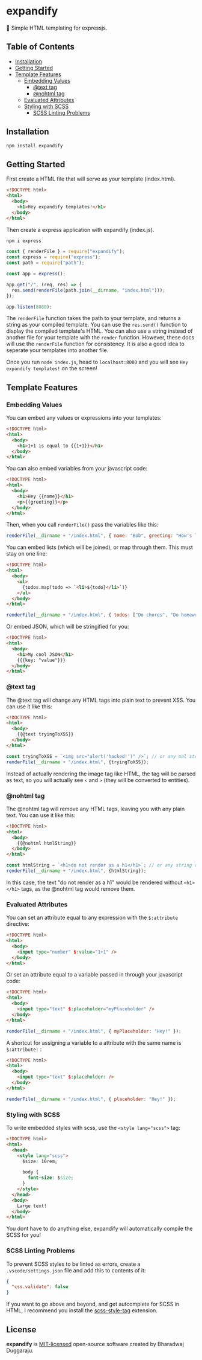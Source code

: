 # expandify

🚀 Simple HTML templating for expressjs.

## Table of Contents

- [Installation](#installation)
- [Getting Started](#getting-started)
- [Template Features](#features)
  - [Embedding Values](#embedding-values)
    - [@text tag](#text-tag)
    - [@nohtml tag](#nohtml-tag)
  - [Evaluated Attributes](#evaluated-attributes)
  - [Styling with SCSS](#styling-with-scss)
    - [SCSS Linting Problems](#scss-linting-problems)

## Installation

```sh
npm install expandify
```

## Getting Started

First create a HTML file that will serve as your template (index.html).

```html
<!DOCTYPE html>
<html>
  <body>
    <h1>Hey expandify templates!</h1>
  </body>
</html>
```

Then create a express application with expandify (index.js).

```sh
npm i express
```

```js
const { renderFile } = require("expandify");
const express = require("express");
const path = require("path");

const app = express();

app.get("/", (req, res) => {
  res.send(renderFile(path.join(__dirname, "index.html")));
});

app.listen(8080);
```

The `renderFile` function takes the path to your template, and returns a string as your compiled template. You can use the `res.send()` function to display the compiled template's HTML. You can also use a string instead of another file for your template with the `render` function. However, these docs will use the `renderFile` function for consistency. It is also a good idea to seperate your templates into another file.

Once you run `node index.js`, head to `localhost:8080` and you will see `Hey expandify templates!` on the screen!

## Template Features

### Embedding Values

You can embed any values or expressions into your templates:

```html
<!DOCTYPE html>
<html>
  <body>
    <h1>1+1 is equal to {{1+1}}</h1>
  </body>
</html>
```

You can also embed variables from your javascript code:

```html
<!DOCTYPE html>
<html>
  <body>
    <h1>Hey {{name}}</h1>
    <p>{{greeting}}</p>
  </body>
</html>
```

Then, when you call `renderFile()` pass the variables like this:

```js
renderFile(__dirname + "/index.html", { name: "Bob", greeting: "How's life!" });
```

You can embed lists (which will be joined), or map through them. This must stay on one line:

```html
<!DOCTYPE html>
<html>
  <body>
    <ul>
      {todos.map(todo => `<li>${todo}</li>`)}
    </ul>
  </body>
</html>
```

```js
renderFile(__dirname + "/index.html", { todos: ["Do chores", "Do homework"] });
```

Or embed JSON, which will be stringified for you:

```html
<!DOCTYPE html>
<html>
  <body>
    <h1>My cool JSON</h1>
    {{{key: "value"}}}
  </body>
</html>
```

### @text tag

The @text tag will change any HTML tags into plain text to prevent XSS. You can use it like this:

```html
<!DOCTYPE html>
<html>
  <body>
    {{@text tryingToXSS}}
  </body>
</html>
```

```js
const tryingToXSS = `<img src="alert('hacked!')" />`; // or any mal string
renderFile(__dirname + "/index.html", {tryingToXSS});
```

Instead of actually rendering the image tag like HTML, the tag will be parsed as text, so you will actually see ```<``` and ```>``` (they will be converted to entities). 

### @nohtml tag

The @nohtml tag will remove any HTML tags, leaving you with any plain text. You can use it like this:
```html
<!DOCTYPE html>
<html>
  <body>
    {{@nohtml htmlString}}
  </body>
</html>
```

```js
const htmlString = `<h1>do not render as a h1</h1>`; // or any string with html tags
renderFile(__dirname + "/index.html", {htmlString});
```

In this case, the text "do not render as a h1" would be rendered without ```<h1></h1>``` tags, as the @nohtml tag would remove them.


### Evaluated Attributes

You can set an attribute equal to any expression with the `$:attribute` directive:

```html
<!DOCTYPE html>
<html>
  <body>
    <input type="number" $:value="1+1" />
  </body>
</html>
```

Or set an attribute equal to a variable passed in through your javascript code:

```html
<!DOCTYPE html>
<html>
  <body>
    <input type="text" $:placeholder="myPlaceholder" />
  </body>
</html>
```

```js
renderFile(__dirname + "/index.html", { myPlaceholder: "Hey!" });
```

A shortcut for assigning a variable to a attribute with the same name is `$:attribute:` :

```html
<!DOCTYPE html>
<html>
  <body>
    <input type="text" $:placeholder: />
  </body>
</html>
```

```js
renderFile(__dirname + "/index.html", { placeholder: "Hey!" });
```

### Styling with SCSS

To write embedded styles with scss, use the `<style lang="scss">` tag:

```html
<!DOCTYPE html>
<html>
  <head>
    <style lang="scss">
      $size: 10rem;

      body {
        font-size: $size;
      }
    </style>
  </head>
  <body>
    Large text!
  </body>
</html>
```

You dont have to do anything else, expandify will automatically compile the SCSS for you!

### SCSS Linting Problems
To prevent SCSS styles to be linted as errors, create a ```.vscode/settings.json``` file and add this to contents of it:

```json
{
  "css.validate": false
}
```

If you want to go above and beyond, and get autcomplete for SCSS in HTML, I recommend you install the [scss-style-tag](https://marketplace.visualstudio.com/items?itemName=sissel.scss-style-tag) extension.


## License

**expandify** is [MIT-licensed](LICENSE) open-source software created by Bharadwaj Duggaraju.
